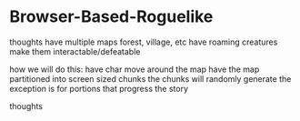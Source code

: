 # Browser-Based-Roguelike
thoughts
  have multiple maps
    forest, village, etc
  have roaming creatures
    make them interactable/defeatable

how we will do this:
  have char move around the map
  have the map partitioned into screen sized chunks
  the chunks will randomly generate
    the exception is for portions that progress the story

  thoughts
